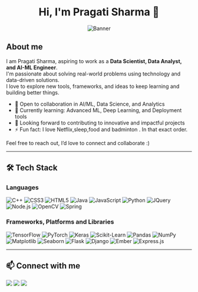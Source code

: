 <h1 align="center">Hi, I'm Pragati Sharma 👋 </h1>

<p align="center">
  <img src="https://in.pinterest.com/pin/630011435411884185/" alt="Banner" />
</p>

## About me

I am Pragati Sharma, aspiring to work as a **Data Scientist, Data Analyst, and AI-ML Engineer**.  
I'm passionate about solving real-world problems using technology and data-driven solutions.  
I love to explore new tools, frameworks, and ideas to keep learning and building better things.

- 💼 Open to collaboration in AI/ML, Data Science, and Analytics  
- 🌱 Currently learning: Advanced ML, Deep Learning, and Deployment tools  
- 🤝 Looking forward to contributing to innovative and impactful projects  
- ⚡ Fun fact: I love Netflix,sleep,food and badminton . In that exact order.  

Feel free to reach out, I’d love to connect and collaborate :)

---

## 🛠 Tech Stack
   

### Languages  
![C++](https://img.shields.io/badge/C%2B%2B-00599C?style=flat-square&logo=c%2B%2B&logoColor=white)
![CSS3](https://img.shields.io/badge/CSS3-1572B6?style=flat-square&logo=css3&logoColor=white)
![HTML5](https://img.shields.io/badge/HTML5-E34F26?style=flat-square&logo=html5&logoColor=white)
![Java](https://img.shields.io/badge/Java-ED8B00?style=flat-square&logo=java&logoColor=white)
![JavaScript](https://img.shields.io/badge/JavaScript-F7DF1E?style=flat-square&logo=javascript&logoColor=black)
![Python](https://img.shields.io/badge/Python-3776AB?style=flat-square&logo=python&logoColor=white)
![JQuery](https://img.shields.io/badge/JQuery-0769AD?style=flat-square&logo=jquery&logoColor=white)
![Node.js](https://img.shields.io/badge/Node.js-339933?style=flat-square&logo=node.js&logoColor=white)
![OpenCV](https://img.shields.io/badge/OpenCV-5C3EE8?style=flat-square&logo=opencv&logoColor=white)
![Spring](https://img.shields.io/badge/Spring-6DB33F?style=flat-square&logo=spring&logoColor=white)


### Frameworks, Platforms and Libraries  
![TensorFlow](https://img.shields.io/badge/TensorFlow-FF6F00?style=flat-square&logo=tensorflow&logoColor=white)
![PyTorch](https://img.shields.io/badge/PyTorch-EE4C2C?style=flat-square&logo=pytorch&logoColor=white)
![Keras](https://img.shields.io/badge/Keras-D00000?style=flat-square&logo=keras&logoColor=white)
![Scikit-Learn](https://img.shields.io/badge/Scikit--Learn-F7931E?style=flat-square&logo=scikit-learn&logoColor=white)
![Pandas](https://img.shields.io/badge/Pandas-150458?style=flat-square&logo=pandas&logoColor=white)
![NumPy](https://img.shields.io/badge/NumPy-013243?style=flat-square&logo=numpy&logoColor=white)
![Matplotlib](https://img.shields.io/badge/Matplotlib-11557C?style=flat-square&logo=matplotlib&logoColor=white)
![Seaborn](https://img.shields.io/badge/Seaborn-2C2D72?style=flat-square&logo=python&logoColor=white)
![Flask](https://img.shields.io/badge/Flask-000000?style=flat-square&logo=flask&logoColor=white)
![Django](https://img.shields.io/badge/Django-092E20?style=flat-square&logo=django&logoColor=white)
![Ember](https://img.shields.io/badge/Ember.js-E04E39?style=flat-square&logo=emberdotjs&logoColor=white)
![Express.js](https://img.shields.io/badge/Express.js-000000?style=flat-square&logo=express&logoColor=white)

---

## 📫 Connect with me

<p align="left">
  <a href="[https://www.linkedin.com/in/pragati-sharma-56151b28a/]"><img src="https://img.shields.io/badge/-LinkedIn-blue?style=flat-square&logo=linkedin&logoColor=white" /></a>
  <a href="mailto:pragatisharma221204@gmail.com"><img src="https://img.shields.io/badge/-Gmail-red?style=flat-square&logo=gmail&logoColor=white" /></a>
  <a href="https://www.instagram.com/pragatii_hmm/"><img src="https://img.shields.io/badge/-Instagram-E4405F?style=flat-square&logo=instagram&logoColor=white" /></a>
</p>


 
